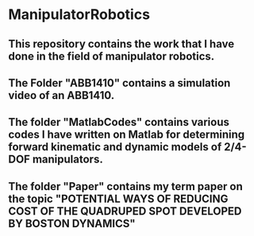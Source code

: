 # ManipulatorRobotics
This repository contains the work that I have done in the field of manipulator robotics.
---
The Folder "ABB1410" contains a simulation video of an ABB1410.
---
The folder "MatlabCodes" contains various codes I have written on Matlab for determining forward kinematic and dynamic models of 2/4- DOF manipulators.
---
The folder "Paper" contains my term paper on the topic "POTENTIAL WAYS OF REDUCING COST OF THE QUADRUPED SPOT DEVELOPED BY BOSTON DYNAMICS"
---

